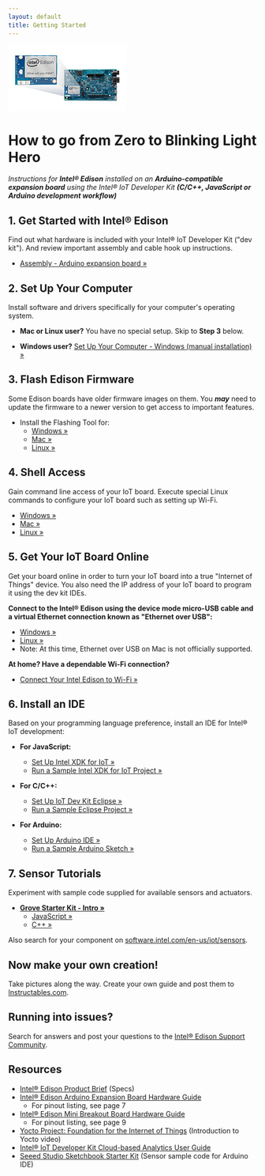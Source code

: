 ```yaml
---
layout: default
title: Getting Started
---
```


![Arduino Expansion Board with Intel® Edison](images/arduino_expansion_board_with_edison.png)

# How to go from Zero to Blinking Light Hero

_Instructions for **Intel® Edison** installed on an **Arduino-compatible expansion board** using the Intel® IoT Developer Kit **(C/C++, JavaScript or Arduino development workflow)**_


## 1. Get Started with Intel® Edison

Find out what hardware is included with your Intel® IoT Developer Kit ("dev kit"). And review important assembly and cable hook up instructions.

* [Assembly - Arduino expansion board »](assembly/arduino_expansion_board/assembly.html)


## 2. Set Up Your Computer

Install software and drivers specifically for your computer's operating system. 

* **Mac or Linux user?** 
  You have no special setup. Skip to **Step 3** below.

* **Windows user?**
  [Set Up Your Computer - Windows (manual installation) »](computer_setup/windows/manual_installation.html)


## 3. Flash Edison Firmware

Some Edison boards have older firmware images on them. You **_may_** need to update the firmware to a newer version to get access to important features.

* Install the Flashing Tool for:
  * [Windows »](flash_firmware/windows_install.html)
  * [Mac »](flash_firmware/mac_install.html)
  * [Linux »](flash_firmware/linux_install.html)


## 4. Shell Access

Gain command line access of your IoT board. Execute special Linux commands to configure your IoT board such as setting up Wi-Fi.

* [Windows »](shell_access/windows/serial_connection.html)
* [Mac »](shell_access/mac/serial_connection.html)
* [Linux »](shell_access/linux/serial_connection.html)


## 5. Get Your IoT Board Online

Get your board online in order to turn your IoT board into a true "Internet of Things" device. You also need the IP address of your IoT board to program it using the dev kit IDEs.
  
**Connect to the Intel® Edison using the device mode micro-USB cable and a virtual Ethernet connection known as "Ethernet over USB":**
  
  * [Windows »](connectivity/ethernet_over_usb/windows/connect.html)
  * [Linux »](connectivity/ethernet_over_usb/linux/connect.html)
  * Note: At this time, Ethernet over USB on Mac is not officially supported.

**At home? Have a dependable Wi-Fi connection?**

  * [Connect Your Intel Edison to Wi-Fi »](connectivity/wifi/connect.html)


## 6. Install an IDE

Based on your programming language preference, install an IDE for Intel® IoT development:

* **For JavaScript:**
  * [Set Up Intel XDK for IoT »](ide_setup/xdk/setup.html)
  * [Run a Sample Intel XDK for IoT Project »](ide_setup/xdk/create_project.html)

* **For C/C++:**
  * [Set Up IoT Dev Kit Eclipse »](ide_setup/eclipse/setup.html)
  * [Run a Sample Eclipse Project »](ide_setup/eclipse/create_project.html)
  
* **For Arduino:**
  * [Set Up Arduino IDE »](ide_setup/arduino/setup.html)
  * [Run a Sample Arduino Sketch »](ide_setup/arduino/create_sketch.html)

## 7. Sensor Tutorials

Experiment with sample code supplied for available sensors and actuators.

* **[Grove Starter Kit - Intro »](sensor_examples/grove_starter_kit/index.html)**
  * [JavaScript »](sensor_examples/grove_starter_kit/javascript/samples.html)
  * [C++ »](https://software.intel.com/en-us/working-with-sensors-in-eclipse)

Also search for your component on [software.intel.com/en-us/iot/sensors](http://software.intel.com/en-us/iot/sensors).


## Now make your own creation!

Take pictures along the way. Create your own guide and post them to [Instructables.com](http://instructables.com/id/intel).


## Running into issues?

Search for answers and post your questions to the [Intel® Edison Support Community](https://communities.intel.com/community/tech/edison).


## Resources

* [Intel® Edison Product Brief](http://www.intel.com/support/edison/sb/CS-035277.htm) (Specs)
* [Intel® Edison Arduino Expansion Board Hardware Guide](http://www.intel.com/support/edison/sb/CS-035275.htm)
  * For pinout listing, see page 7
* [Intel® Edison Mini Breakout Board Hardware Guide](http://www.intel.com/support/edison/sb/CS-035252.htm)
  * For pinout listing, see page 9 
* [Yocto Project: Foundation for the Internet of Things](https://www.youtube.com/watch?v=ztsnQ3p59jA&list=PLg-UKERBljNw254jnyMNZiu8yqF8pPq0m&index=24) (Introduction to Yocto video)
* [Intel® IoT Developer Kit Cloud-based Analytics User Guide](https://software.intel.com/en-us/intel-iot-developer-kit-cloud-based-analytics-user-guide) 
* [Seeed Studio Sketchbook Starter Kit](https://github.com/Seeed-Studio/Sketchbook_Starter_Kit_V2.0) (Sensor sample code for Arduino IDE)
